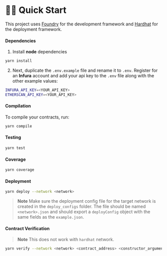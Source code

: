 # 🏄‍♂️ Quick Start

This project uses [Foundry](https://github.com/foundry-rs/foundry) for the development framework and [Hardhat](https://github.com/NomicFoundation/hardhat) for the deployment framework.

#### Dependencies

1. Install **node** dependencies

```bash
yarn install
```

2. Next, duplicate the `.env.example` file and rename it to `.env`. Register for an **Infura** account and add your api key to the `.env` file along with the other example values:

```bash
INFURA_API_KEY=<YOUR_API_KEY>
ETHERSCAN_API_KEY=<YOUR_API_KEY>
```

#### Compilation

To compile your contracts, run:

```bash
yarn compile
```

#### Testing

```bash
yarn test
```

#### Coverage

```bash
yarn coverage
```

#### Deployment

```bash
yarn deploy --network <network>
```

> **Note**
> Make sure the deployment config file for the target network is created in the `deploy_configs` folder.
> The file should be named `<network>.json` and should export a `deployConfig` object with the same fields as the `example.json`.

#### Contract Verification

> **Note**
> This does not work with `hardhat` network.

```bash
yarn verify --network <network> <contract_address> <constructor_arguments (if any)>
```
